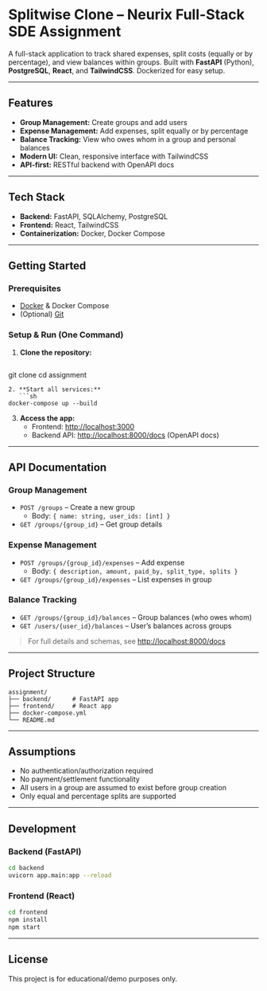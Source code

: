 # Splitwise Clone – Neurix Full-Stack SDE Assignment

A full-stack application to track shared expenses, split costs (equally or by percentage), and view balances within groups. Built with **FastAPI** (Python), **PostgreSQL**, **React**, and **TailwindCSS**. Dockerized for easy setup.

---

## Features
- **Group Management:** Create groups and add users
- **Expense Management:** Add expenses, split equally or by percentage
- **Balance Tracking:** View who owes whom in a group and personal balances
- **Modern UI:** Clean, responsive interface with TailwindCSS
- **API-first:** RESTful backend with OpenAPI docs

---

## Tech Stack
- **Backend:** FastAPI, SQLAlchemy, PostgreSQL
- **Frontend:** React, TailwindCSS
- **Containerization:** Docker, Docker Compose

---

## Getting Started

### Prerequisites
- [Docker](https://www.docker.com/get-started) & Docker Compose
- (Optional) [Git](https://git-scm.com/)

### Setup & Run (One Command)

1. **Clone the repository:**
   ```sh
git clone <your-repo-url>
cd assignment
```
2. **Start all services:**
   ```sh
docker-compose up --build
```
3. **Access the app:**
   - Frontend: [http://localhost:3000](http://localhost:3000)
   - Backend API: [http://localhost:8000/docs](http://localhost:8000/docs) (OpenAPI docs)

---

## API Documentation

### Group Management
- `POST /groups` – Create a new group
  - Body: `{ name: string, user_ids: [int] }`
- `GET /groups/{group_id}` – Get group details

### Expense Management
- `POST /groups/{group_id}/expenses` – Add expense
  - Body: `{ description, amount, paid_by, split_type, splits }`
- `GET /groups/{group_id}/expenses` – List expenses in group

### Balance Tracking
- `GET /groups/{group_id}/balances` – Group balances (who owes whom)
- `GET /users/{user_id}/balances` – User’s balances across groups

> For full details and schemas, see [http://localhost:8000/docs](http://localhost:8000/docs)

---

## Project Structure
```
assignment/
├── backend/      # FastAPI app
├── frontend/     # React app
├── docker-compose.yml
└── README.md
```

---

## Assumptions
- No authentication/authorization required
- No payment/settlement functionality
- All users in a group are assumed to exist before group creation
- Only equal and percentage splits are supported

---

## Development

### Backend (FastAPI)
```sh
cd backend
uvicorn app.main:app --reload
```

### Frontend (React)
```sh
cd frontend
npm install
npm start
```

---

## License
This project is for educational/demo purposes only.
